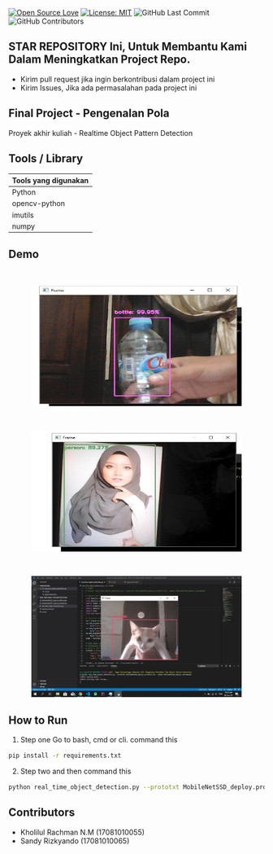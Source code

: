 [![Open Source Love](https://badges.frapsoft.com/os/v1/open-source.svg?style=flat)](https://github.com/ellerbrock/open-source-badges/)
[![License: MIT](https://img.shields.io/badge/License-MIT-green.svg)](https://opensource.org/licenses/MIT)
![GitHub Last Commit](https://img.shields.io/github/last-commit/kholilboy/FP_Pattern-Recognition)
![GitHub Contributors](https://img.shields.io/github/contributors/kholilboy/FP_Pattern-Recognition)

## STAR REPOSITORY Ini, Untuk Membantu Kami Dalam Meningkatkan Project Repo.
- Kirim pull request jika ingin berkontribusi dalam project ini
- Kirim Issues, Jika ada permasalahan pada project ini

## Final Project - Pengenalan Pola
Proyek akhir kuliah - Realtime Object Pattern Detection

## Tools / Library
| Tools yang digunakan |
| --- |
| Python |
| opencv-python |
| imutils |
| numpy |

## Demo 
<br>
<p align="center">
        <img src="/images/bottle_fix.jpg" width="414" height="238">
</p>
<br>
<p align="center">
        <img src="/images/person_fix_hp.jpg" width="414" height="238">
</p>
<br>
<p align="center">
        <img src="/images/kucing.jpg" width="414" height="238">
</p>

## How to Run
1. Step one
Go to bash, cmd or cli. command this
```bash
pip install -r requirements.txt
```
2. Step two
and then command this
```bash
python real_time_object_detection.py --prototxt MobileNetSSD_deploy.prototxt.txt --model MobileNetSSD_deploy.caffemodel
```
## Contributors
- Kholilul Rachman N.M (17081010055) 
- Sandy Rizkyando (17081010065)
